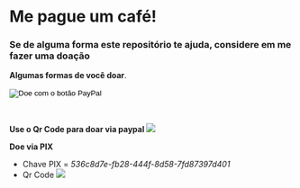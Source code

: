 # Me pague um café!

### Se de alguma forma este repositório te ajuda, considere em me fazer uma doação

**Algumas formas de você doar**.

<form action = "https://www.paypal.com/donate" method = "post" target = "_ top">
<input type = "hidden" name = "installed_button_id" value = "T4ZWGJ7HPHK5A" />
<input type = "image" src = "https://www.paypalobjects.com/pt_BR/BR/i/btn/btn_donateCC_LG.gif" border = "0" name = "submit" title = "PayPal - O mais seguro, maneira mais fácil de pagar online! " alt = "Doe com o botão PayPal" />
<img alt = "" border = "0" src = "https://www.paypal.com/pt_BR/i/scr/pixel.gif" width = "1" height = "1" />
</form><br>

**Use o Qr Code para doar via paypal**
[![](https://drive.google.com/file/d/1S087uwrl8ctW0Q22S5xifXjCtcX5Jpmo/view?usp=sharing)](https://www.paypal.com/donate?hosted_button_id=T4ZWGJ7HPHK5A)
<br>

**Doe via PIX**
* Chave PIX = _536c8d7e-fb28-444f-8d58-7fd87397d401_
* Qr Code [![](https://drive.google.com/file/d/1S087uwrl8ctW0Q22S5xifXjCtcX5Jpmo/view?usp=sharing)](https://www.paypal.com/donate?hosted_button_id=T4ZWGJ7HPHK5A)

